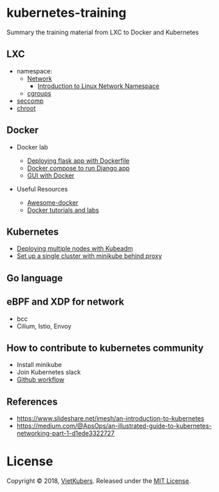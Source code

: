 # kubernetes-training
Summary the training material from LXC to Docker and Kubernetes

## LXC
 - namespace:
    - [Network](http://abregman.com/2016/09/29/linux-network-namespace/)
      - [Introduction to Linux Network Namespace](https://www.youtube.com/watch?v=_WgUwUf1d34)
    - [cgroups](/LXC/cgroups.md)
 - [seccomp](/LXC/seccomp.md)
 - [chroot](/LXC/chroot.md)
 
## Docker

 - Docker lab
   - [Deploying flask app with Dockerfile](/Docker/docker-lab/flask-app)
   - [Docker compose to run Django app](/Docker/docker-lab/django-app)
   - [GUI with Docker](/Docker/docker-lab/firefox-gui)

 - Useful Resources
   - [Awesome-docker](https://github.com/veggiemonk/awesome-docker)
   - [Docker tutorials and labs](https://github.com/docker/labs)

## Kubernetes
  - [Deploying multiple nodes with Kubeadm](/Kubernetes/deploy_multiple_node.md)
  - [Set up a single cluster with minikube behind proxy](/Kubernetes/single_node_minikube_behind_proxy.md)

## Go language

## eBPF and XDP for network
- bcc
- Cilium, Istio, Envoy

## How to contribute to kubernetes community
- Install minikube
- Join Kubernetes slack
- [Github workflow](/contributing_guide/github_workflow.md)

## References
  - https://www.slideshare.net/imesh/an-introduction-to-kubernetes
  - https://medium.com/@ApsOps/an-illustrated-guide-to-kubernetes-networking-part-1-d1ede3322727
  
# License
Copyright © 2018, [VietKubers](https://www.facebook.com/groups/VietKubers/). Released under the [MIT License](https://github.com/vietkubers/kubernetes-training/blob/master/LICENSE).
